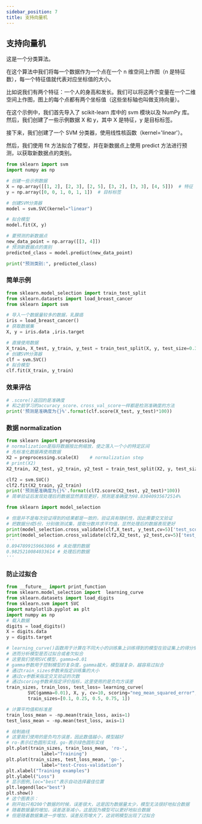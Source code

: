 ```yaml
---
sidebar_position: 7
title: 支持向量机
---
```


## 支持向量机

这是一个分类算法。

在这个算法中我们将每一个数据作为一个点在一个 n 维空间上作图（n 是特征数），每一个特征值就代表对应坐标值的大小。

比如说我们有两个特征：一个人的身高和发长。我们可以将这两个变量在一个二维空间上作图，图上的每个点都有两个坐标值（这些坐标轴也叫做支持向量）。

在这个示例中，我们首先导入了 scikit-learn 库中的 svm 模块以及 NumPy 库。然后，我们创建了一些示例数据 X 和 y，其中 X 是特征，y 是目标标签。

接下来，我们创建了一个 SVM 分类器，使用线性核函数（kernel='linear'）。

然后，我们使用 fit 方法拟合了模型，并在新数据点上使用 predict 方法进行预测，以获取新数据点的类别。

```python showLineNumbers
from sklearn import svm
import numpy as np

# 创建一些示例数据
X = np.array([[1, 2], [2, 3], [2, 5], [3, 2], [3, 3], [4, 5]])  # 特征
y = np.array([0, 0, 1, 0, 1, 1])  # 目标标签

# 创建SVM分类器
model = svm.SVC(kernel="linear")

# 拟合模型
model.fit(X, y)

# 要预测的新数据点
new_data_point = np.array([[3, 4]])
# 预测新数据点的类别
predicted_class = model.predict(new_data_point)

print("预测类别:", predicted_class)
```

### 简单示例

```python showLineNumbers
from sklearn.model_selection import train_test_split
from sklearn.datasets import load_breast_cancer
from sklearn import svm

# 导入一个数据量较多的数据，乳腺癌
iris = load_breast_cancer()
# 获取数据集
X, y = iris.data ,iris.target

# 直接使用数据
X_train, X_test, y_train, y_test = train_test_split(X, y, test_size=0.3)
# 创建SVM分类器
clf = svm.SVC()
# 拟合模型
clf.fit(X_train, y_train)
```

### 效果评估

```python showLineNumbers
# .score()返回的是准确度
# 和之前学习的accuracy_score、cross_val_score一样都是检测准确度的方法
print('预测是准确度为{}%'.format(clf.score(X_test, y_test)*100))
```

### 数据 normalization

```python showLineNumbers
from sklearn import preprocessing
# normalization是指将数据按比例缩放，使之落入一个小的特定区间
# 先标准化数据再使用数据
X2 = preprocessing.scale(X)    # normalization step
# print(X2)
X2_train, X2_test, y2_train, y2_test = train_test_split(X2, y, test_size=0.3)

clf2 = svm.SVC()
clf2.fit(X2_train, y2_train)
print('预测是准确度为{}%'.format(clf2.score(X2_test, y2_test)*100))
# 简单验证后发现处理后的数据显然表现更好，预测是准确度为98.83040935672514%

from sklearn import model_selection

# 但是并不是每次验证得到的结果都是一致的，验证具有随机性，因此需要交叉验证
# 把数据分成5份，分别做测试集，提取分数并求平均值，显然处理后的数据表现更好
print(model_selection.cross_validate(clf,X_test, y_test,cv=5)['test_score'].mean())
print(model_selection.cross_validate(clf2,X2_test, y2_test,cv=5)['test_score'].mean())
'''
0.8947899159663866 # 未处理的数据
0.9825210084033614 # 处理后的数据
'''
```

### 防止过拟合

```python showLineNumbers
from __future__ import print_function
from sklearn.model_selection import  learning_curve
from sklearn.datasets import load_digits
from sklearn.svm import SVC
import matplotlib.pyplot as plt
import numpy as np
# 载入数据
digits = load_digits()
X = digits.data
y = digits.target

# learning_curve()函数用于计算在不同大小的训练集上训练得到的模型在验证集上的得分情况
# 进而分析模型是否过拟合或者欠拟合
# 这里我们使用SVC模型，gamma=0.01
# gamma参数用于控制模型的复杂度，gamma越大，模型越复杂，越容易过拟合
# 通过train_sizes参数来指定训练集的大小
# 通过cv参数来指定交叉验证的次数
# 通过scoring参数来指定评价指标，这里使用的是负均方误差
train_sizes, train_loss, test_loss= learning_curve(
        SVC(gamma=0.01), X, y, cv=10, scoring="neg_mean_squared_error",
        train_sizes=[0.1, 0.25, 0.5, 0.75, 1])

# 计算平均值和标准差
train_loss_mean = -np.mean(train_loss, axis=1)
test_loss_mean = -np.mean(test_loss, axis=1)

# 绘制曲线
# 这里我们使用的是负均方误差，因此数值越小，模型越好
# ro-表示红色圆形实线，go-表示绿色圆形实线
plt.plot(train_sizes, train_loss_mean, 'ro-',
             label="Training")
plt.plot(train_sizes, test_loss_mean, 'go-',
             label="test-Cross-validation")
plt.xlabel("Training examples")
plt.ylabel("Loss")
# 显示图例,loc="best"表示自动选择最佳位置
plt.legend(loc="best")
plt.show()
# 这个图表示：
# 刚开始只有200个数据的时候，误差很大，这是因为数据量太少，模型无法很好地拟合数据
# 随着数据量的增加，误差逐渐减小，这是因为模型可以更好地拟合数据
# 但是随着数据集进一步增加，误差反而增大了，这说明模型出现了过拟合
```
